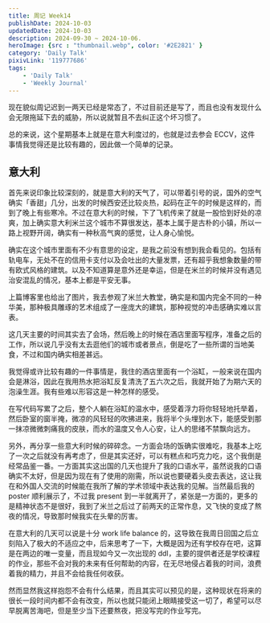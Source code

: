 ```yaml
---
title: 周记 Week14
publishDate: 2024-10-03
updatedDate: 2024-10-03
description: 2024-09-30 ~ 2024-10-06.
heroImage: {src : "thumbnail.webp", color: '#2E2821' }
category: 'Daily Talk'
pixivLink: '119777686'
tags:
    - 'Daily Talk'
    - 'Weekly Journal'
---
```


现在貌似周记迟到一两天已经是常态了，不过目前还是写了，而且也没有发现什么会无限拖延下去的威胁，所以说就暂且不去纠正这个坏习惯了。

总的来说，这个星期基本上就是在意大利度过的，也就是过去参会 ECCV，这件事情我觉得还是比较有趣的，因此做一个简单的记录。

## 意大利

首先来说印象比较深刻的，就是意大利的天气了，可以带着引号的说，国外的空气确实「香甜」几分，出发的时候西安还比较炎热，起码在正午的时候是这样的，而到了晚上有些寒冷。不过在意大利的时候，下了飞机传来了就是一股恰到好处的凉爽，加上确实意大利米兰这个城市不算很发达，基本上属于是古朴的小镇，所以一路上视野开阔，确实有一种秋高气爽的感觉，让人身心愉悦。

确实在这个城市里面有不少有意思的设定，是我之前没有想到我会看见的。包括有轨电车，无处不在的信用卡支付以及会吐出的大量发票，还有超乎我想象数量的带有欧式风格的建筑。以及不知道算是意外还是幸运，但是在米兰的时候并没有遇见治安混乱的情况，基本上都是平安无事。

上篇博客里也给出了图片，我去参观了米兰大教堂，确实是和国内完全不同的一种华美，那种极具雕琢的艺术组成了一座庞大的建筑，那种视觉的冲击感确实难以言表。

这几天主要的时间其实去了会场，然后晚上的时候在酒店里面写程序，准备之后的工作，所以说几乎没有太去逛他们的城市或者景点，倒是吃了一些所谓的当地美食，不过和国内确实相差甚远。

我觉得或许比较有趣的一件事情是，我住的酒店里面有一个浴缸，一般来说在国内会是淋浴，因此在我用热水把浴缸反复清洗了五六次之后，我就开始了为期六天的泡澡生涯。我有些难以形容这是一种怎样的感受。

在写代码写累了之后，整个人躺在浴缸的温水中，感受着浮力将你轻轻地托举着，然后卧室的窗半掩，微凉的风轻轻的吹拂进来，我将半个头埋到水下，能感受到那一抹凉微微刺痛我的皮肤，而水的温度又令人心安，让人的思绪不禁飘向远方。

另外，再分享一些意大利时候的碎碎念。一方面会场的饭确实很难吃，我基本上吃了一次之后就没有再考虑了，但是其实还好，可以有糕点和巧克力吃，这个我倒是经常品鉴一番。一方面其实这出国的几天也提升了我的口语水平，虽然说我的口语确实不太好，但是因为现在有了使用的刚需，所以说也要硬着头皮去表达，这让我在和外国人交流的时候能在我所了解的学术领域中表达我的见解。当然最后我的 poster 顺利展示了，不过我 present 到一半就离开了，紧张是一方面的，更多的是精神状态不是很好，我到了米兰之后过了前两天的正常作息，又飞快的变成了熬夜的情况，导致那时候我实在头晕的厉害。

在意大利的几天可以说是十分 work life balance 的，这导致在我周日回国之后立刻陷入了极大的不适应之中，后来思考了一下，大概是因为还有学校存在吧，这算是在两边的唯一变量，而且现如今又一次出现的 ddl，主要的提供者还是学校课程的作业，那些不会对我的未来有任何帮助的内容，在无尽地侵占着我的时间，浪费着我的精力，并且不会给我任何收获。

然而显然我这样抱怨不会有什么结果，而且其实可以预见的是，这种现状在将来的很长一段时间内都不会有改变，所以也就只能闭上眼睛接受这一切了，希望可以尽早脱离苦海吧，但是至少当下还要熬夜，把没写完的作业写完。